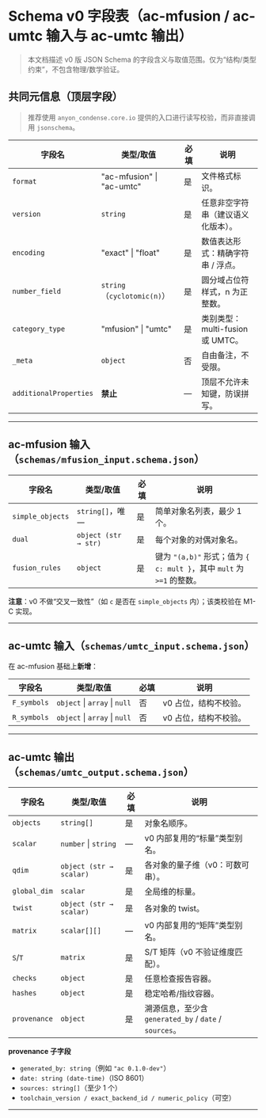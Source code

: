# Schema v0 字段表（ac-mfusion / ac-umtc 输入与 ac-umtc 输出）

> 本文档描述 v0 版 JSON Schema 的字段含义与取值范围。仅为“结构/类型约束”，不包含物理/数学验证。

## 共同元信息（顶层字段）

> 推荐使用 `anyon_condense.core.io` 提供的入口进行读写校验，而非直接调用 `jsonschema`。


| 字段名 | 类型/取值 | 必填 | 说明 |
|---|---|---|---|
| `format` | "ac-mfusion" \| "ac-umtc" | 是 | 文件格式标识。 |
| `version` | `string` | 是 | 任意非空字符串（建议语义化版本）。 |
| `encoding` | "exact" \| "float" | 是 | 数值表达形式：精确字符串 / 浮点。 |
| `number_field` | `string`（`cyclotomic(n)`） | 是 | 圆分域占位符样式，n 为正整数。 |
| `category_type` | "mfusion" \| "umtc" | 是 | 类别类型：multi-fusion 或 UMTC。 |
| `_meta` | `object` | 否 | 自由备注，不受限。 |
| `additionalProperties` | **禁止** | — | 顶层不允许未知键，防误拼写。 |

---

## ac-mfusion 输入（`schemas/mfusion_input.schema.json`）

| 字段名 | 类型/取值 | 必填 | 说明 |
|---|---|---|---|
| `simple_objects` | `string[]`，唯一 | 是 | 简单对象名列表，最少 1 个。 |
| `dual` | `object (str → str)` | 是 | 每个对象的对偶对象名。 |
| `fusion_rules` | `object` | 是 | 键为 `"(a,b)"` 形式；值为 `{ c: mult }`，其中 `mult` 为 `>=1` 的整数。 |

**注意**：v0 不做“交叉一致性”（如 `c` 是否在 `simple_objects` 内）；该类校验在 M1-C 实现。

---

## ac-umtc 输入（`schemas/umtc_input.schema.json`）

在 ac-mfusion 基础上**新增**：

| 字段名 | 类型/取值 | 必填 | 说明 |
|---|---|---|---|
| `F_symbols` | `object` \| `array` \| `null` | 否 | v0 占位，结构不校验。 |
| `R_symbols` | `object` \| `array` \| `null` | 否 | v0 占位，结构不校验。 |

---

## ac-umtc 输出（`schemas/umtc_output.schema.json`）

| 字段名 | 类型/取值 | 必填 | 说明 |
|---|---|---|---|
| `objects` | `string[]` | 是 | 对象名顺序。 |
| `scalar` | `number` \| `string` | — | v0 内部复用的“标量”类型别名。 |
| `qdim` | `object (str → scalar)` | 是 | 各对象的量子维（v0：可数可串）。 |
| `global_dim` | `scalar` | 是 | 全局维的标量。 |
| `twist` | `object (str → scalar)` | 是 | 各对象的 twist。 |
| `matrix` | `scalar[][]` | — | v0 内部复用的“矩阵”类型别名。 |
| `S`/`T` | `matrix` | 是 | S/T 矩阵（v0 不验证维度匹配）。 |
| `checks` | `object` | 是 | 任意检查报告容器。 |
| `hashes` | `object` | 是 | 稳定哈希/指纹容器。 |
| `provenance` | `object` | 是 | 溯源信息，至少含 `generated_by` / `date` / `sources`。 |

**provenance 子字段**
- `generated_by: string`（例如 `"ac 0.1.0-dev"`）
- `date: string (date-time)`（ISO 8601）
- `sources: string[]`（至少 1 个）
- `toolchain_version / exact_backend_id / numeric_policy`（可空）

---
